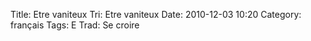 Title: Etre vaniteux
 Tri: Etre vaniteux
 Date: 2010-12-03 10:20
 Category: français
 Tags: E
 Trad: Se croire
 